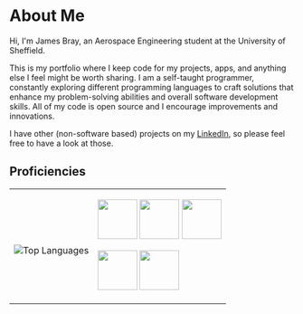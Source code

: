 # About Me
Hi, I'm James Bray, an Aerospace Engineering student at the University of Sheffield. 

This is my portfolio where I keep code for my projects, apps, and anything else I feel might be worth sharing. I am a self-taught programmer, constantly exploring different programming languages to craft solutions that enhance my problem-solving abilities and overall software development skills. All of my code is open source and I encourage improvements and innovations.

I have other (non-software based) projects on my [LinkedIn](https://www.linkedin.com/in/jamesbray03), so please feel free to have a look at those.

## Proficiencies

<table>
  <tr>
    <td>
      <p></p> <!-- Using this for spacing due to markdowns restrictions -->
      <img src="https://github-readme-stats.vercel.app/api/top-langs/?username=jamesbray03&theme=dark&layout=compact" alt="Top Languages" />
    </td>
    <td>
      <p></p>
      <p>
        <img src="https://github.com/James-Bray19/James-Bray19/assets/47334864/001e9cef-36d5-41a2-a5ba-e08a78ddc6be" height="70" />
        <img src="https://github.com/James-Bray19/James-Bray19/assets/47334864/f33d41e0-b042-43e0-9b8d-ca8d32d5eb1b" height="70" />
        <img src="https://github.com/James-Bray19/James-Bray19/assets/47334864/1ccddd27-7262-4a30-a548-6d5ec3ef6f99" height="70" />
      </p>
      <p>
        <img src="https://github.com/James-Bray19/James-Bray19/assets/47334864/66a03db9-c468-4d44-a781-43d6c550abdd" height="70" />
        <img src="https://github.com/James-Bray19/James-Bray19/assets/47334864/738fe4e9-d8c0-41a6-bde4-e44146fe8d6f" height="70" />
      </p>
    </td>
  </tr>
</table>


